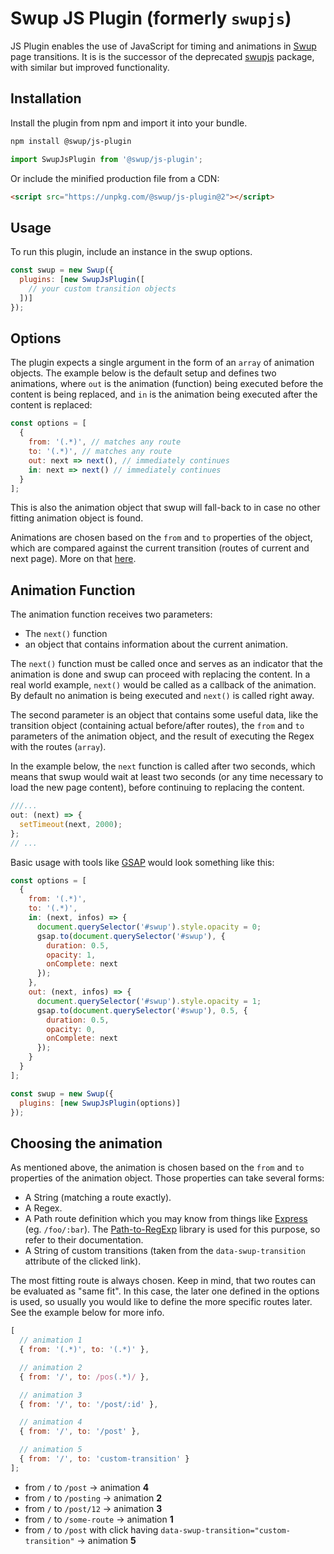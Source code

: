 # Swup JS Plugin (formerly `swupjs`)

JS Plugin enables the use of JavaScript for timing and animations in [Swup](https://swup.js.org)
page transitions. It is is the successor of the deprecated [swupjs](https://github.com/swup/swupjs) package,
with similar but improved functionality.

## Installation

Install the plugin from npm and import it into your bundle.

```bash
npm install @swup/js-plugin
```

```js
import SwupJsPlugin from '@swup/js-plugin';
```

Or include the minified production file from a CDN:

```html
<script src="https://unpkg.com/@swup/js-plugin@2"></script>
```

## Usage

To run this plugin, include an instance in the swup options.

```javascript
const swup = new Swup({
  plugins: [new SwupJsPlugin([
    // your custom transition objects
  ])]
});
```

## Options

The plugin expects a single argument in the form of an `array` of animation objects.
The example below is the default setup and defines two animations, where `out` is the
animation (function) being executed before the content is being replaced, and `in` is
the animation being executed after the content is replaced:

```javascript
const options = [
  {
    from: '(.*)', // matches any route
    to: '(.*)', // matches any route
    out: next => next(), // immediately continues
    in: next => next() // immediately continues
  }
];
```

This is also the animation object that swup will fall-back to in case no other fitting
animation object is found.

Animations are chosen based on the `from` and `to` properties of the object, which are
compared against the current transition (routes of current and next page).
More on that [here](#choosing-the-animation).

## Animation Function

The animation function receives two parameters:
- The `next()` function
- an object that contains information about the current animation.

The `next()` function must be called once and serves as an indicator that the animation
is done and swup can proceed with replacing the content.
In a real world example, `next()` would be called as a callback of the animation.
By default no animation is being executed and `next()` is called right away.

The second parameter is an object that contains some useful data, like the transition
object (containing actual before/after routes), the `from` and `to` parameters of the
animation object, and the result of executing the Regex with the routes (`array`).

In the example below, the `next` function is called after two seconds,
which means that swup would wait at least two seconds (or any time necessary
to load the new page content), before continuing to replacing the content.

```javascript
///...
out: (next) => {
  setTimeout(next, 2000);
};
// ...
```

Basic usage with tools like [GSAP](https://greensock.com/gsap/) would look something like this:

```javascript
const options = [
  {
    from: '(.*)',
    to: '(.*)',
    in: (next, infos) => {
      document.querySelector('#swup').style.opacity = 0;
      gsap.to(document.querySelector('#swup'), {
        duration: 0.5,
        opacity: 1,
        onComplete: next
      });
    },
    out: (next, infos) => {
      document.querySelector('#swup').style.opacity = 1;
      gsap.to(document.querySelector('#swup'), 0.5, {
        duration: 0.5,
        opacity: 0,
        onComplete: next
      });
    }
  }
];

const swup = new Swup({
  plugins: [new SwupJsPlugin(options)]
});
```

## Choosing the animation

As mentioned above, the animation is chosen based on the `from` and `to` properties of the animation object.
Those properties can take several forms:

- A String (matching a route exactly).
- A Regex.
- A Path route definition which you may know from things like [Express](https://expressjs.com/) (eg. `/foo/:bar`). The [Path-to-RegExp](https://github.com/pillarjs/path-to-regexp) library is used for this purpose, so refer to their documentation.
- A String of custom transitions (taken from the `data-swup-transition` attribute of the clicked link).

The most fitting route is always chosen.
Keep in mind, that two routes can be evaluated as "same fit".
In this case, the later one defined in the options is used, so usually you would like to define the more specific routes later.
See the example below for more info.

```javascript
[
  // animation 1
  { from: '(.*)', to: '(.*)' },

  // animation 2
  { from: '/', to: /pos(.*)/ },

  // animation 3
  { from: '/', to: '/post/:id' },

  // animation 4
  { from: '/', to: '/post' },

  // animation 5
  { from: '/', to: 'custom-transition' }
];
```

- from `/` to `/post` → animation **4**
- from `/` to `/posting` → animation **2**
- from `/` to `/post/12` → animation **3**
- from `/` to `/some-route` → animation **1**
- from `/` to `/post` with click having `data-swup-transition="custom-transition"` → animation **5**
